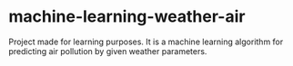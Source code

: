 # machine-learning-weather-air
Project made for learning purposes. It is a machine learning algorithm for predicting air pollution by given weather parameters.
